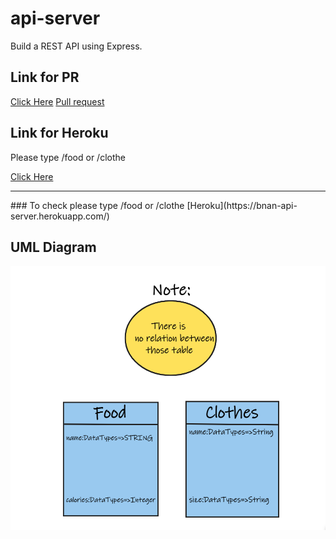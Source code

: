 # api-server
Build a REST API using Express.

## Link for PR
[Click Here](https://github.com/ebnanzhran/api-server/pull/1)
[Pull request](https://github.com/ebnanzhran/api-server/pull/1)


## Link for Heroku
Please type /food or /clothe

[Click Here](https://bnan-api-server.herokuapp.com/)

<hr>
### To check please type /food or /clothe
[Heroku](https://bnan-api-server.herokuapp.com/)


## UML Diagram
![Uml Diagram](./um.png)